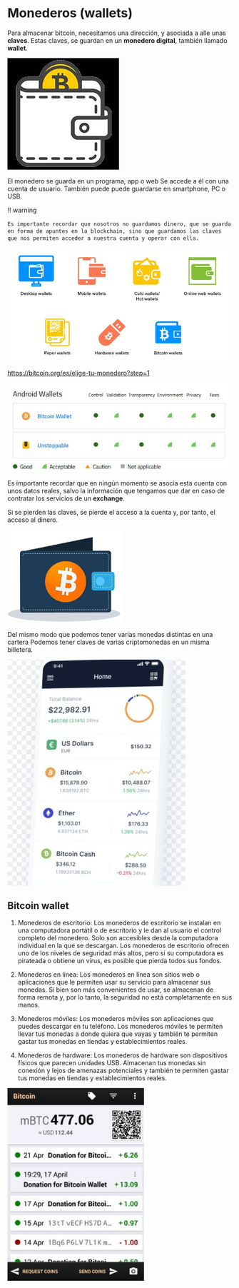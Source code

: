 # Monederos (wallets)

Para almacenar bitcoin, necesitamos una dirección, y asociada a alle unas **claves**. Estas claves, se guardan en un **monedero digital**, también llamado **wallet**.

![](img/2022-11-06-22-53-24.png)

El monedero se guarda en un programa, app o web Se accede a él con una cuenta de usuario. También puede puede guardarse en smartphone, PC o USB.

!!  warning

    Es importante recordar que nosotros no guardamos dinero, que se guarda en forma de apuntes en la blockchain, sino que guardamos las claves que nos permiten acceder a nuestra cuenta y operar con ella.

![](img/2022-11-06-22-53-30.png)

https://bitcoin.org/es/elige-tu-monedero?step=1

![](img/2022-11-06-22-53-46.png)

Es importante recordar que en ningún momento se asocia esta cuenta con unos datos reales, salvo la información que tengamos que dar en caso de contratar los servicios de un **exchange**.

Si se pierden las claves, se pierde el acceso a la cuenta y, por tanto, el acceso al dinero.

![](img/2022-12-30-16-41-21.png)

Del mismo modo que podemos tener varias monedas distintas en una cartera
Podemos tener claves de varias criptomonedas en un misma billetera.

![](img/2022-11-06-22-53-59.png)

## Bitcoin wallet

1. Monederos de escritorio: Los monederos de escritorio se instalan en una computadora portátil o de escritorio y le dan al usuario el control completo del monedero. Solo son accesibles desde la computadora individual en la que se descargan. Los monederos de escritorio ofrecen uno de los niveles de seguridad más altos, pero si su computadora es pirateada o obtiene un virus, es posible que pierda todos sus fondos.

2. Monederos en línea: Los monederos en línea son sitios web o aplicaciones que le permiten usar su servicio para almacenar sus monedas. Si bien son más convenientes de usar, se almacenan de forma remota y, por lo tanto, la seguridad no está completamente en sus manos.

3. Monederos móviles: Los monederos móviles son aplicaciones que puedes descargar en tu teléfono. Los monederos móviles te permiten llevar tus monedas a donde quiera que vayas y también te permiten gastar tus monedas en tiendas y establecimientos reales.

4. Monederos de hardware: Los monederos de hardware son dispositivos físicos que parecen unidades USB. Almacenan tus monedas sin conexión y lejos de amenazas potenciales y también te permiten gastar tus monedas en tiendas y establecimientos reales.

![](img/2022-11-06-22-54-40.png)